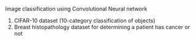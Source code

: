 Image classification using Convolutional Neural network
1. CIFAR-10 dataset (10-category classification of objects)
2. Breast histopathology dataset for determining a patient has cancer or not
